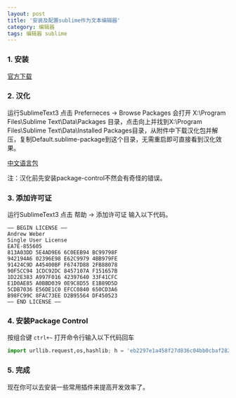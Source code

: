 ```yaml
---
layout: post
title: '安装及配置sublime作为文本编辑器'
category: 编辑器
tags: 编辑器 sublime 
---
```


### 1. 安装
[官方下载](http://www.sublimetext.com/3)

### 2. 汉化

运行SublimeText3 点击 Preferneces -> Browse Packages 会打开 X:\Program Files\Sublime Text\Data\Packages 目录，点击向上并找到X:\Program Files\Sublime Text\Data\Installed Packages目录，从附件中下载汉化包并解压，复制Default.sublime-package到这个目录，无需重启即可直接看到汉化效果。

[中文语言包](http://bigbanana.github.com/web/files/Sublime_Text_CN_3059.zip)

注：汉化前先安装package-control不然会有奇怪的错误。

### 3. 添加许可证

运行SublimeText3 点击 帮助 -> 添加许可证 输入以下代码。

```
—– BEGIN LICENSE —–
Andrew Weber
Single User License
EA7E-855605
813A03DD 5E4AD9E6 6C0EEB94 BC99798F
942194A6 02396E98 E62C9979 4BB979FE
91424C9D A45400BF F6747D88 2FB88078
90F5CC94 1CDC92DC 8457107A F151657B
1D22E383 A997F016 42397640 33F41CFC
E1D0AE85 A0BBD039 0E9C8D55 E1B89D5D
5CDB7036 E56DE1C0 EFCC0840 650CD3A6
B98FC99C 8FAC73EE D2B95564 DF450523
—— END LICENSE ——
```

### 4. 安装Package Control

按组合键 `ctrl+~` 打开命令行输入以下代码回车

```python
import urllib.request,os,hashlib; h = 'eb2297e1a458f27d836c04bb0cbaf282' + 'd0e7a3098092775ccb37ca9d6b2e4b7d'; pf = 'Package Control.sublime-package'; ipp = sublime.installed_packages_path(); urllib.request.install_opener( urllib.request.build_opener( urllib.request.ProxyHandler()) ); by = urllib.request.urlopen( 'http://packagecontrol.io/' + pf.replace(' ', '%20')).read(); dh = hashlib.sha256(by).hexdigest(); print('Error validating download (got %s instead of %s), please try manual install' % (dh, h)) if dh != h else open(os.path.join( ipp, pf), 'wb' ).write(by)
```

### 5. 完成

现在你可以去安装一些常用插件来提高开发效率了。
